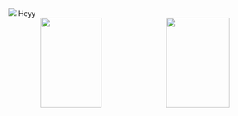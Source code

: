 <div display="inline-block" margin-bottom="20px">
<img src="https://img.icons8.com/ios-glyphs/30/000000/star--v2.png"/>
Heyy
</div>


<div display="inline" align="center">
<img height="180em" width="49%" src="https://github-readme-stats.vercel.app/api?username=claenio&show_icons=true&theme=merko"/>
<img height="180em" width="50%" src="https://github-readme-stats.vercel.app/api/top-langs/?username=claenio&layout=compact&langs_count=7&theme=merko"/>
</div>
